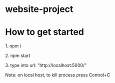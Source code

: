 # website-project
<h1>How to get started</h1>
<p>1. npm i </p>
<p>2. npm start</p>
<p>3. type into url: "http://localhost:5000/"</p>
<p>Note: on local host, to kill process press Control+C</p>

